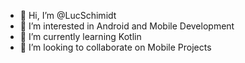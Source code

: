 - 👋 Hi, I’m @LucSchimidt
- 👀 I’m interested in Android and Mobile Development
- 🌱 I’m currently learning Kotlin
- 💞️ I’m looking to collaborate on Mobile Projects

<!---
LucSchimidt/LucSchimidt is a ✨ special ✨ repository because its `README.md` (this file) appears on your GitHub profile.
You can click the Preview link to take a look at your changes.
--->
